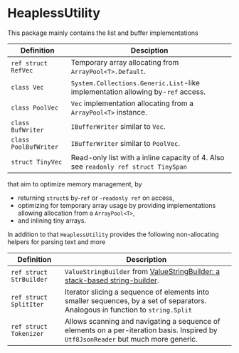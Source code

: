 # HeaplessUtility

This package mainly contains the list and buffer implementations

| Definition            | Desciption                                                                          |
| --------------------- | ----------------------------------------------------------------------------------- |
| `ref struct RefVec`   | Temporary array allocating from `ArrayPool<T>.Default`.                             |
| `class Vec`           | `System.Collections.Generic.List`-like implementation allowing by-`ref` access.     |
| `class PoolVec`       | `Vec` implementation allocating from a `ArrayPool<T>` instance.                     |
| `class BufWriter`     | `IBufferWriter` similar to `Vec`.                                                   |
| `class PoolBufWriter` | `IBufferWriter` similar to `PoolVec`.                                               |
| `struct TinyVec`      | Read-only list with a inline capacity of 4. Also see `readonly ref struct TinySpan` |

that aim to optimize memory management, by

- returning `struct`s by-`ref` or -`readonly ref` on access, 
- optimizing for temporary array usage by providing implementations allowing allocation from a `ArrayPool<T>`,
- and inlining tiny arrays.

In addition to that `HeaplessUtility` provides the following non-allocating helpers for parsing text and more

| Definition              | Description                                                                                                                                                                                |
| ----------------------- | ------------------------------------------------------------------------------------------------------------------------------------------------------------------------------------------ |
| `ref struct StrBuilder` | `ValueStringBuilder` from [ValueStringBuilder: a stack-based string-builder](https://andrewlock.net/a-deep-dive-on-stringbuilder-part-6-vaulestringbuilder-a-stack-based-string-builder/). |
| `ref struct SplitIter`  | Iterator slicing a sequence of elements into smaller sequences, by a set of separators. Analogous in function to `string.Split`                                                            |
| `ref struct Tokenizer`  | Allows scanning and navigating a sequence of elements on a per-iteration basis. Inspired by `Utf8JsonReader` but much more generic.                                                        |

